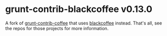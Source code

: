 # grunt-contrib-blackcoffee v0.13.0 

A fork of [grunt-contrib-coffee](https://github.com/gruntjs/grunt-contrib-coffee) that uses [blackcoffee](https://github.com/paiq/blackcoffee) instead. That's all, see the repos for those projects for more information.
